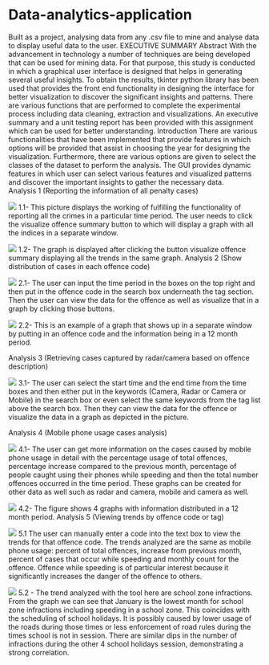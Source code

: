 # Data-analytics-application
Built as a project, analysing data from any .csv file to mine and analyse data to display useful data  to the user.
EXECUTIVE SUMMARY
Abstract
With the advancement in technology a number of techniques are being developed that can be used for mining data. For that purpose, this study is conducted in which a graphical user interface is designed that helps in generating several useful insights. To obtain the results, tkinter python library has been used that provides the front end functionality in designing the interface for better visualization to discover the significant insights and patterns. There are various functions that are performed to complete the experimental process including data cleaning, extraction and visualizations. An executive summary and a unit testing report has been provided with this assignment which can be used for better understanding. 
Introduction
There are various functionalities that have been implemented that provide features in which options will be provided that assist in choosing the year for designing the visualization. Furthermore, there are various options are given to select the classes of the dataset to perform the analysis. The GUI provides dynamic features in which user can select various features and visualized patterns and discover the important insights to gather the necessary data.  
Analysis 1 (Reporting the information of all penalty cases)

![](images/Picture1.jpg)
1.1-	This picture displays the working of fulfilling the functionality of reporting all the crimes in a particular time period. The user needs to click the visualize offence summary button to which will display a graph with all the indices in a separate window.

![](images/Picture2.jpg)
1.2-	The graph is displayed after clicking the button visualize offence summary displaying all the trends in the same graph.
Analysis 2 (Show distribution of cases in each offence code) 

![](images/Picture3.jpg) 
2.1- The user can input the time period in the boxes on the top right and then put in the offence code in the search box underneath the tag section. Then the user can view the data for the offence as well as visualize that in a graph by clicking those buttons.

![](images/Picture4.jpg)
2.2-  This is an example of a graph that shows up in a separate window by putting in an offence code and the information being in a 12 month period.

Analysis 3 (Retrieving cases captured by radar/camera based on offence description)
 
![](images/Picture5.jpg)
3.1- The user can select the start time and the end time from the time boxes and then either put in the keywords (Camera, Radar or Camera or Mobile) in the search box or even select the same keywords from the tag list above the search box. Then they can view the data for the offence or visualize the data in a graph as depicted in the picture.

Analysis 4 (Mobile phone usage cases analysis)

![](images/Picture6.jpg)
4.1- The user can get more information on the cases caused by mobile phone usage in detail with the percentage usage of total offences, percentage increase compared to the previous month, percentage of people caught using their phones while speeding and then the total number offences occurred in the time period. These graphs can be created for other data as well such as radar and camera, mobile and camera as well.

![](images/Picture7.jpg) 
4.2-  The figure shows 4 graphs with information distributed in a 12 month period. 
Analysis 5 (Viewing trends by offence code or tag)

![](images/Picture9.jpg)
5.1 The user can manually enter a code into the text box to view the trends for that offence code. The trends analyzed are the same as mobile phone usage: percent of total offences, increase from previous month, percent of cases that occur while speeding and monthly count for the offence. Offence while speeding is of particular interest because it significantly increases the danger of the offence to others.  

![](images/Picture10.jpg)
5.2 - The trend analyzed with the tool here are school zone infractions. From the graph we can see that January is the lowest month for school zone infractions including speeding in a school zone. This coincides with the scheduling of school holidays. It is possibly caused by lower usage of the roads during those times or less enforcement of road rules during the times school is not in session. There are similar dips in the number of infractions during the other 4 school holidays session, demonstrating a strong correlation. 


